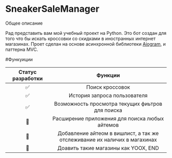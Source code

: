 __SneakerSaleManager__
===  
Общее описание  

Рад представить вам мой учебный проект на Python.
Это бот создан для того что бы искать кроссовки со скидками в иностранных интернет магазинах.
Проет сделан на основе асинхронной библиотеки [Aiogram](https://github.com/aiogram/aiogram), и паттерна MVC.

#Функуиции  

| Статус разработки| Функции| 
|:----------------:|:---------:|
| ✅ | Поиск кроссовок | 
| ✅| История запроса пользователя | 
| ✅| Возможность просмотра текущих фиьтров для поиска | 
| 🔲 | Расширение приложения для поиска любых айтемов| 
| 🔲 | Добавление айтеом в вишлист, а так же отслеживание их наличих в магахинах  | 
| 🔲 | Доавить такие магазины как YOOX, END| 

